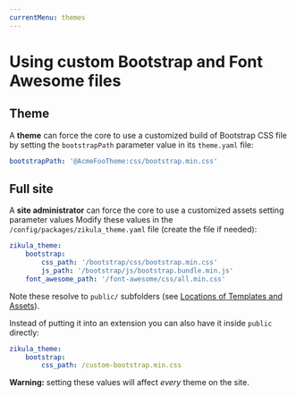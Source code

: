 ```yaml
---
currentMenu: themes
---
```

# Using custom Bootstrap and Font Awesome files

## Theme

A **theme** can force the core to use a customized build of Bootstrap CSS file by setting the 
`bootstrapPath` parameter value in its `theme.yaml` file:

```yaml
bootstrapPath: '@AcmeFooTheme:css/bootstrap.min.css'
```

## Full site

A **site administrator** can force the core to use a customized assets setting parameter values
Modify these values in the `/config/packages/zikula_theme.yaml` file (create the file if needed):

```yaml
zikula_theme:
    bootstrap:
        css_path: '/bootstrap/css/bootstrap.min.css'
        js_path: '/bootstrap/js/bootstrap.bundle.min.js'
    font_awesome_path: '/font-awesome/css/all.min.css'
```

Note these resolve to `public/` subfolders (see [Locations of Templates and Assets](../Templating/TemplateAndAssetLocations.md)).

Instead of putting it into an extension you can also have it inside `public` directly:

```yaml
zikula_theme:
    bootstrap:
        css_path: /custom-bootstrap.min.css
```

**Warning:** setting these values will affect *every* theme on the site.
